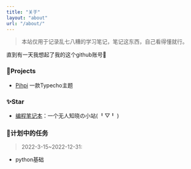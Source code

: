 ```yaml
---
title: "关于"
layout: "about"
url: "/about/"
---
```


> 本站仅用于记录乱七八糟的学习笔记，笔记这东西，自己看得懂就行。

直到有一天我想起了我的这个github账号🤔

### 🚀Projects

 - [Pihpi](https://github.com/javabullshit/pihpi) 一款Typecho主题

### ✨Star
 - [编程笔记本](https://javabullshit.github.io)：一个无人知晓の小站( ╹▽╹ )

### 📖计划中的任务

> 2022-3-15~2022-12-31: 

 - python基础
